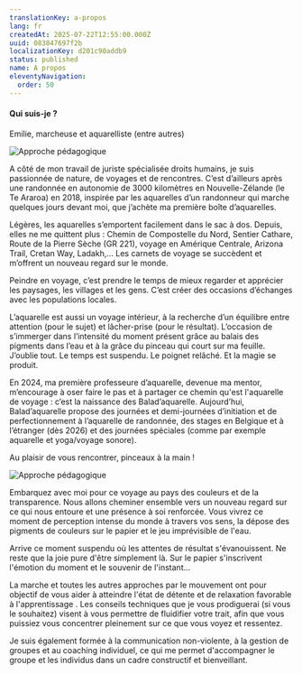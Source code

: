 ```yaml
---
translationKey: a-propos
lang: fr
createdAt: 2025-07-22T12:55:00.000Z
uuid: 083847697f2b
localizationKey: d201c90addb9
status: published
name: A propos
eleventyNavigation:
  order: 50
---
```

#### **Qui suis-je ?**

Emilie, marcheuse et aquarelliste (entre autres)

![Approche pédagogique](/_images/Approche%20p%C3%A9dagogique.webp)

A côté de mon travail de juriste spécialisée droits humains, je suis passionnée de nature, de voyages et de rencontres. C’est d’ailleurs après une randonnée en autonomie de 3000 kilomètres en Nouvelle-Zélande (le Te Araroa) en 2018, inspirée par les aquarelles d’un randonneur qui marche quelques jours devant moi, que j’achète ma première boîte d’aquarelles. 

Légères, les aquarelles s’emportent facilement dans le sac à dos. Depuis, elles ne me quittent plus : Chemin de Compostelle du Nord, Sentier Cathare, Route de la Pierre Sèche (GR 221), voyage en Amérique Centrale, Arizona Trail, Cretan Way, Ladakh,… Les carnets de voyage se succèdent et m’offrent un nouveau regard sur le monde.

Peindre en voyage, c’est prendre le temps de mieux regarder et apprécier les paysages, les villages et les gens. C’est créer des occasions d’échanges avec les populations locales.

L’aquarelle est aussi un voyage intérieur, à la recherche d’un équilibre entre attention (pour le sujet) et lâcher-prise (pour le résultat). L’occasion de s’immerger dans l’intensité du moment présent grâce au balais des pigments dans l’eau et à la grâce du pinceau qui court sur ma feuille. J’oublie tout. Le temps est suspendu. Le poignet relâché. Et la magie se produit.

En 2024, ma première professeure d’aquarelle, devenue ma mentor, m’encourage à oser faire le pas et à partager ce chemin qu'est l'aquarelle de voyage : c’est la naissance des Balad’aquarelle. Aujourd’hui, Balad’aquarelle propose des journées et demi-journées d’initiation et de perfectionnement à l’aquarelle de randonnée, des stages en Belgique et à l’étranger (dès 2026) et des journées spéciales (comme par exemple aquarelle et yoga/voyage sonore).

Au plaisir de vous rencontrer, pinceaux à la main !

![Approche pédagogique](/_images/Approche%20p%C3%A9dagogique.webp)

Embarquez avec moi pour ce voyage au pays des couleurs et de la transparence. Nous allons cheminer ensemble vers un nouveau regard sur ce qui nous entoure et une présence à soi renforcée. Vous vivrez ce moment de perception intense du monde à travers vos sens, la dépose des pigments de couleurs sur le papier et le jeu imprévisible de l'eau. 

Arrive ce moment suspendu où les attentes de résultat s'évanouissent. Ne reste que la joie pure d'être simplement là. Sur le papier s'inscrivent l'émotion du moment et le souvenir de l'instant...

La marche et toutes les autres approches par le mouvement ont pour objectif de vous aider à atteindre l'état de détente et de relaxation favorable à l'apprentissage . Les conseils techniques que je vous prodiguerai (si vous le souhaitez) visent à vous permettre de fluidifier votre trait, afin que vous puissiez vous concentrer pleinement sur ce que vous voyez et ressentez. 

Je suis également formée à la communication non-violente, à la gestion de groupes et au coaching individuel, ce qui me permet d'accompagner le groupe et les individus dans un cadre constructif et bienveillant.
